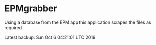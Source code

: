 # EPMgrabber
Using a database from the EPM app this application scrapes the files as required


Latest backup: Sun Oct 6 04:21:01 UTC 2019
